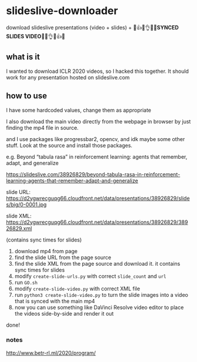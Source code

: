 # slideslive-downloader
download slideslive presentations (video + slides) + 🎉👍🙌👌✨👏**SYNCED SLIDES VIDEO**👏✨👌🙌👍🎉

## what is it
I wanted to download ICLR 2020 videos, so I hacked this together. It should work for any presentation hosted on slideslive.com

## how to use
I have some hardcoded values, change them as appropriate

I also download the main video directly from the webpage in browser by just finding the mp4 file in source.

and I use packages like progressbar2, opencv, and idk maybe some other stuff. Look at the source and install those packages.


e.g. Beyond “tabula rasa” in reinforcement learning: agents that remember, adapt, and generalize 

https://slideslive.com/38926829/beyond-tabula-rasa-in-reinforcement-learning-agents-that-remember-adapt-and-generalize


slide URL: https://d2ygwrecguqg66.cloudfront.net/data/presentations/38926829/slides/big/0-0001.jpg


slide XML: https://d2ygwrecguqg66.cloudfront.net/data/presentations/38926829/38926829.xml

(contains sync times for slides)


1. download mp4 from page
2. find the slide URL from the page source
3. find the slide XML from the page source and download it. it contains sync times for slides
4. modify `create-slide-urls.py` with correct `slide_count` and `url`
5. run `GO.sh`
6. modify `create-slide-video.py` with correct XML file 
7. run `python3 create-slide-video.py` to turn the slide images into a video that is synced with the main mp4
8. now you can use something like DaVinci Resolve video editor to place the videos side-by-side and render it out

done!

### notes
http://www.betr-rl.ml/2020/program/
